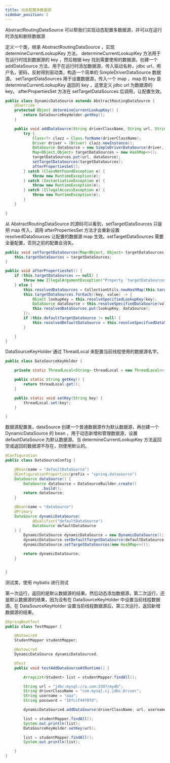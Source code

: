 ```yaml
---
title: 动态配置多数据源
sidebar_position: 2
---
```


AbstractRoutingDataSource 可以帮我们实现动态配置多数据源，并可以在运行时添加和删除数据源

定义一个类，继承 AbstractRoutingDataSource ，实现 determineCurrentLookupKey 方法， determineCurrentLookupKey 方法用于在运行时找到数据源的 key ，然后根据 key 找到需要使用的数据源。创建一个 addDataSource 方法，用于在运行时添加数据源，传入驱动名称，jdbc url，用户名，密码，反射得到驱动类，构造一个简单的 SimpleDriverDataSource 数据源。 setTargetDataSources 用于设置数据源，传入一个 map ，map 的 key 是 determineCurrentLookupKey 返回的 key ，这里定义 jdbc url 为数据源的 key。 afterPropertiesSet 方法在 setTargetDataSources 后调用，让配置生效。

```java
public class DynamicDataSource extends AbstractRoutingDataSource {
    @Override
    protected Object determineCurrentLookupKey() {
        return DataSourceKeyHolder.getKey();
    }

    public void addDataSource(String driverClassName, String url, String username, String password) {
        try {
            Class<?> clazz = Class.forName(driverClassName);
            Driver driver = (Driver) clazz.newInstance();
            DataSource dataSource = new SimpleDriverDataSource(driver, url, username, password);
            Map<Object,Object> targetDataSources = new HashMap<>();
            targetDataSources.put(url, dataSource);
            setTargetDataSources(targetDataSources);
            afterPropertiesSet();
        } catch (ClassNotFoundException e) {
            throw new RuntimeException(e);
        } catch (InstantiationException e) {
            throw new RuntimeException(e);
        } catch (IllegalAccessException e) {
            throw new RuntimeException(e);
        }
    }

}
```

从 AbstractRoutingDataSource 的源码可以看到，setTargetDataSources 只是把 map 传入，调用 afterPropertiesSet 方法才会重新设置 resolvedDataSources 让配置的数据源 map 生效。setTargetDataSources 需要全量配置，否则之前的配置会消失。

```java
public void setTargetDataSources(Map<Object, Object> targetDataSources) {
    this.targetDataSources = targetDataSources;
}

public void afterPropertiesSet() {
    if (this.targetDataSources == null) {
        throw new IllegalArgumentException("Property 'targetDataSources' is required");
    } else {
        this.resolvedDataSources = CollectionUtils.newHashMap(this.targetDataSources.size());
        this.targetDataSources.forEach((key, value) -> {
            Object lookupKey = this.resolveSpecifiedLookupKey(key);
            DataSource dataSource = this.resolveSpecifiedDataSource(value);
            this.resolvedDataSources.put(lookupKey, dataSource);
        });
        if (this.defaultTargetDataSource != null) {
            this.resolvedDefaultDataSource = this.resolveSpecifiedDataSource(this.defaultTargetDataSource);
        }

    }
}
```

DataSourceKeyHolder 通过 ThreadLocal 来配置当前线程使用的数据源名字。

```java
public class DataSourceKeyHolder {

    private static ThreadLocal<String> threadLocal = new ThreadLocal<>();

    public static String getKey() {
        return threadLocal.get();
    }

    public static void setKey(String key) {
        threadLocal.set(key);
    }

}
```

数据源配置类，dataSource 创建一个普通数据源作为默认数据源，再创建一个 DynamicDataSource 的 bean ，用于动态新增和管理数据源，设置 defaultDataSource 为默认数据源。当 determineCurrentLookupKey 方法返回空或返回的数据源不存在，则使用默认的。

```java
@Configuration
public class DataSourceConfig {

    @Bean(name = "defaultDataSource")
    @ConfigurationProperties(prefix = "spring.datasource")
    DataSource dataSource() {
        DataSource dataSource = DataSourceBuilder.create()
                .build();
        return dataSource;
    }

    @Bean(name = "dataSource")
    @Primary
    DataSource dynamicDataSource(
            @Qualifier("defaultDataSource")
            DataSource defaultDataSource
    ) {
        DynamicDataSource dynamicDataSource = new DynamicDataSource();
        dynamicDataSource.setDefaultTargetDataSource(defaultDataSource);
        dynamicDataSource.setTargetDataSources(new HashMap<>());

        return dynamicDataSource;
    }


}

```



测试类，使用 mybatis 进行测试

第一次运行，返回的是默认数据源的结果。然后动态添加数据源，第二次运行，还是默认数据源的结果，因为没有在 DataSourceKeyHolder 中设置当前线程数据源。在 DataSourceKeyHolder 设置当前线程数据源后，第三次运行，返回新增数据源的结果。


```java
@SpringBootTest
public class TestMapper {

    @Autowired
    StudentMapper studentMapper;

    @Autowired
    DynamicDataSource dynamicDataSourced;

    @Test
    public void testAddDataSourceAtRuntime() {

        ArrayList<Student> list = studentMapper.findAll();

        String url = "jdbc:mysql://a.com:3307/mydb";
        String driverClassName = "com.mysql.cj.jdbc.Driver";
        String username = "aaa";
        String password = "16fccf4470fd";

        dynamicDataSourced.addDataSource(driverClassName, url, username, password);

        list = studentMapper.findAll();
        System.out.println(list);
        DataSourceKeyHolder.setKey(url);

        list = studentMapper.findAll();
        System.out.println(list);

    }
}
```


